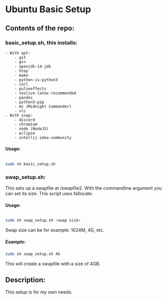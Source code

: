 # Ubuntu Basic Setup  

## Contents of the repo:  

### basic_setup.sh, this installs:
    - With apt:
        - git
        - g++
        - openjdk-14-jdk
        - htop
        - make
        - python-is-python3
        - curl
        - pulseeffects
        - texlive-latex-recommended
        - pandoc
        - python3-pip
        - mc (Midnight Commander)
        - vlc
    - With snap:
        - discord
        - chromium
        - node (NodeJS)
        - eclipse
        - intellij-idea-community  
    
#### Usage:
```bash

sudo sh basic_setup.sh

```

### swap_setup.sh:  
This sets up a swapfile at /swapfile2. With the commandline argument you can set its size. This script uses fallocate.

#### Usage:
```bash

sudo sh swap_setup.sh <swap size>

```

Swap size can be for example: 1024M, 4G, etc.

##### Example:
```bash
sudo sh swap_setup.sh 4G
```
This will create a swapfile with a size of 4GB.

## Description:  
This setup is for my own needs.